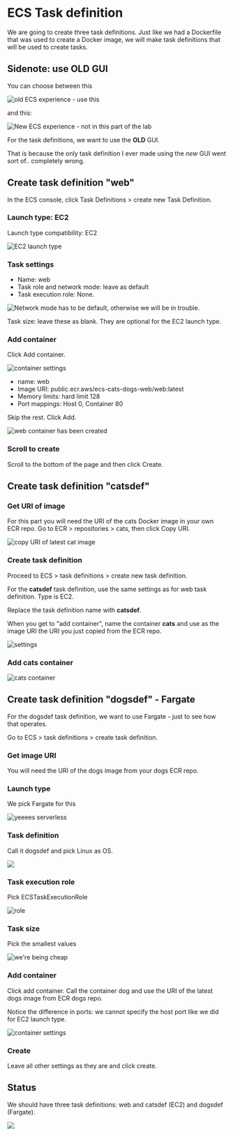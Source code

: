 # ECS Task definition

We are going to create three task definitions. Just like we had a Dockerfile that was used to create a Docker image, we will make task definitions that will be used to create tasks.&#x20;

## Sidenote: use OLD GUI &#x20;

You can choose between this

![old ECS experience - use this](<../../../../.gitbook/assets/image (399).png>)

and this:

![New ECS experience - not in this part of the lab ](<../../../../.gitbook/assets/image (142).png>)

For the task definitions, we want to use the **OLD** GUI.&#x20;

That is because the only task definition I ever made using the _new_ GUI went sort of.. completely wrong.&#x20;

## Create task definition "web"

In the ECS console, click Task Definitions > create new Task Definition.&#x20;

### Launch type: EC2

Launch type compatibility: EC2

![EC2 launch type](<../../../../.gitbook/assets/image (119).png>)

### Task settings

* Name: web
* Task role and network mode: leave as default
* Task execution role: None.

![Network mode has to be default, otherwise we will be in trouble. ](<../../../../.gitbook/assets/image (310) (1).png>)

Task size: leave these as blank. They are optional for the EC2 launch type.&#x20;

### Add container

Click Add container.&#x20;

![container settings](<../../../../.gitbook/assets/image (404).png>)

* name: web
* Image URI: public.ecr.aws/ecs-cats-dogs-web/web:latest
* Memory limits: hard limit 128
* Port mappings: Host 0, Container 80

Skip the rest. Click Add.

![web container has been created](<../../../../.gitbook/assets/image (397) (1).png>)

### Scroll to create

Scroll to the bottom of the page and then click Create.&#x20;

## Create task definition "catsdef"

### Get URI of image

For this part you will need the URI of the cats Docker image in your own ECR repo. Go to ECR > repositories > cats, then click Copy URI.

![copy URI of latest cat image](<../../../../.gitbook/assets/image (114).png>)

### Create task definition&#x20;

Proceed to ECS > task definitions > create new task definition.&#x20;

For the **catsdef** task definition, use the same settings as for web task definition. Type is EC2.

Replace the task definition name with **catsdef**.&#x20;

When you get to "add container", name the container **cats** and use as the image URI the URI you just copied from the ECR repo.&#x20;

![settings](<../../../../.gitbook/assets/image (127).png>)

### Add cats container&#x20;

![cats container ](<../../../../.gitbook/assets/image (169).png>)

## Create task definition "dogsdef" - Fargate

For the dogsdef task definition, we want to use Fargate - just to see how that operates.&#x20;

Go to ECS > task definitions > create task definition.&#x20;

### Get image URI&#x20;

You will need the URI of the dogs image from your dogs ECR repo.

### Launch type

We pick Fargate for this

![yeeees serverless](<../../../../.gitbook/assets/image (336) (1).png>)

### Task definition&#x20;

Call it dogsdef and pick Linux as OS.

![](<../../../../.gitbook/assets/image (289).png>)

### Task execution role

Pick ECSTaskExecutionRole

![role](<../../../../.gitbook/assets/image (228).png>)

### Task size

Pick the smallest values

![we're being cheap](<../../../../.gitbook/assets/image (356).png>)

### Add container

Click add container. Call the container dog and use the URI of the latest dogs image from ECR dogs repo.&#x20;

Notice the difference in ports: we cannot specify the host port like we did for EC2 launch type.&#x20;

![container settings](<../../../../.gitbook/assets/image (459).png>)

### Create

Leave all other settings as they are and click create.

## Status

We should have three task definitions: web and catsdef (EC2) and dogsdef (Fargate).&#x20;

![](<../../../../.gitbook/assets/image (369).png>)

